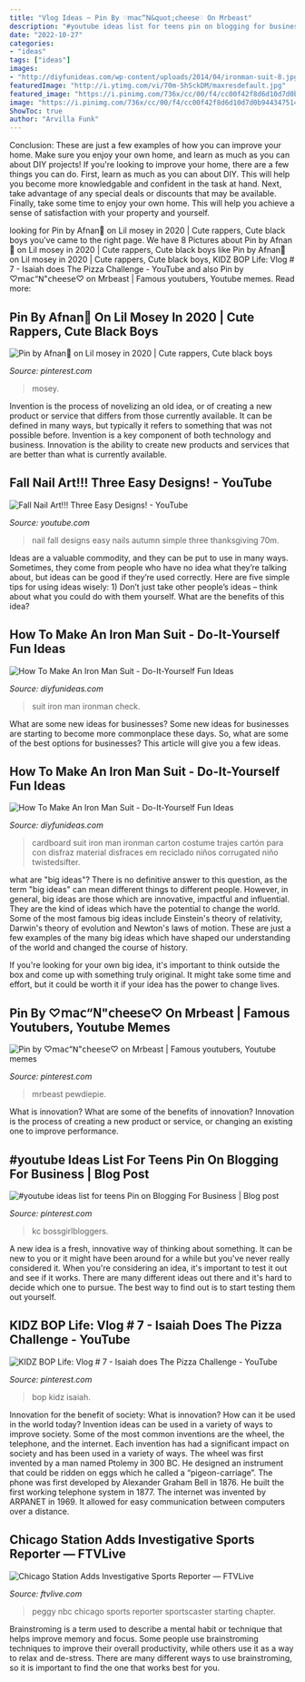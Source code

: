 ```yaml
---
title: "Vlog Ideas ~ Pin By ♡𝗆𝖺𝖼“𝖭&quot;𝖼𝗁𝖾𝖾𝗌𝖾♡ On Mrbeast"
description: "#youtube ideas list for teens pin on blogging for business"
date: "2022-10-27"
categories:
- "ideas"
tags: ["ideas"]
images:
- "http://diyfunideas.com/wp-content/uploads/2014/04/ironman-suit-8.jpg"
featuredImage: "http://i.ytimg.com/vi/70m-5hSckDM/maxresdefault.jpg"
featured_image: "https://i.pinimg.com/736x/cc/00/f4/cc00f42f8d6d10d7d0b94434751483d5.jpg"
image: "https://i.pinimg.com/736x/cc/00/f4/cc00f42f8d6d10d7d0b94434751483d5.jpg"
ShowToc: true
author: "Arvilla Funk"
---
```



Conclusion: These are just a few examples of how you can improve your home. Make sure you enjoy your own home, and learn as much as you can about DIY projects!
If you're looking to improve your home, there are a few things you can do. First, learn as much as you can about DIY. This will help you become more knowledgable and confident in the task at hand. Next, take advantage of any special deals or discounts that may be available. Finally, take some time to enjoy your own home. This will help you achieve a sense of satisfaction with your property and yourself.

	

		
looking for Pin by Afnan🌻 on Lil mosey in 2020 | Cute rappers, Cute black boys you've came to the right page. We have 8 Pictures about Pin by Afnan🌻 on Lil mosey in 2020 | Cute rappers, Cute black boys like Pin by Afnan🌻 on Lil mosey in 2020 | Cute rappers, Cute black boys, KIDZ BOP Life: Vlog # 7 - Isaiah does The Pizza Challenge - YouTube and also Pin by ♡𝗆𝖺𝖼“𝖭&quot;𝖼𝗁𝖾𝖾𝗌𝖾♡ on Mrbeast | Famous youtubers, Youtube memes. Read more:
		
    
## Pin By Afnan🌻 On Lil Mosey In 2020 | Cute Rappers, Cute Black Boys

<img loading=lazy src="https://i.pinimg.com/736x/f6/65/ff/f665ff8f3a4b18ca0d8c97d797ff2244.jpg" onerror="this.onerror=null;this.src='https://tse4.mm.bing.net/th?id=OIP.KHNTvxu8XDIa8F9P52dCswHaO0&amp;pid=15.1';" alt="Pin by Afnan🌻 on Lil mosey in 2020 | Cute rappers, Cute black boys">

_Source: pinterest.com_

>mosey. 

	

Invention is the process of novelizing an old idea, or of creating a new product or service that differs from those currently available. It can be defined in many ways, but typically it refers to something that was not possible before. Invention is a key component of both technology and business. Innovation is the ability to create new products and services that are better than what is currently available.

    
## Fall Nail Art!!! Three Easy Designs! - YouTube

<img loading=lazy src="http://i.ytimg.com/vi/70m-5hSckDM/maxresdefault.jpg" onerror="this.onerror=null;this.src='https://tse2.mm.bing.net/th?id=OIP.XV9gb0svyhTnokN3jLb9fQHaEK&amp;pid=15.1';" alt="Fall Nail Art!!! Three Easy Designs! - YouTube">

_Source: youtube.com_

>nail fall designs easy nails autumn simple three thanksgiving 70m. 

	

Ideas are a valuable commodity, and they can be put to use in many ways. Sometimes, they come from people who have no idea what they’re talking about, but ideas can be good if they’re used correctly. Here are five simple tips for using ideas wisely: 1) Don’t just take other people’s ideas – think about what you could do with them yourself. What are the benefits of this idea?

    
## How To Make An Iron Man Suit - Do-It-Yourself Fun Ideas

<img loading=lazy src="https://diyfunideas.com/wp-content/uploads/2014/04/ironman-suit-14.jpg" onerror="this.onerror=null;this.src='https://tse3.mm.bing.net/th?id=OIP.zOiCGu14UjXW4_DEeTr2qQHaNK&amp;pid=15.1';" alt="How To Make An Iron Man Suit - Do-It-Yourself Fun Ideas">

_Source: diyfunideas.com_

>suit iron man ironman check. 

	

What are some new ideas for businesses?
Some new ideas for businesses are starting to become more commonplace these days.  So, what are some of the best options for businesses? This article will give you a few ideas.

    
## How To Make An Iron Man Suit - Do-It-Yourself Fun Ideas

<img loading=lazy src="http://diyfunideas.com/wp-content/uploads/2014/04/ironman-suit-8.jpg" onerror="this.onerror=null;this.src='https://tse1.mm.bing.net/th?id=OIP.kas-SiMLtQdW5FEumRZOIAHaNK&amp;pid=15.1';" alt="How To Make An Iron Man Suit - Do-It-Yourself Fun Ideas">

_Source: diyfunideas.com_

>cardboard suit iron man ironman carton costume trajes cartón para con disfraz material disfraces em reciclado niños corrugated niño twistedsifter. 

	

what are "big ideas"?
There is no definitive answer to this question, as the term "big ideas" can mean different things to different people. However, in general, big ideas are those which are innovative, impactful and influential. They are the kind of ideas which have the potential to change the world.
Some of the most famous big ideas include Einstein's theory of relativity, Darwin's theory of evolution and Newton's laws of motion. These are just a few examples of the many big ideas which have shaped our understanding of the world and changed the course of history.

If you're looking for your own big idea, it's important to think outside the box and come up with something truly original. It might take some time and effort, but it could be worth it if your idea has the power to change lives.

    
## Pin By ♡𝗆𝖺𝖼“𝖭&quot;𝖼𝗁𝖾𝖾𝗌𝖾♡ On Mrbeast | Famous Youtubers, Youtube Memes

<img loading=lazy src="https://i.pinimg.com/736x/eb/ea/0e/ebea0e495a9fca5bea5098ce6023bd14.jpg" onerror="this.onerror=null;this.src='https://tse4.mm.bing.net/th?id=OIP.B0Jyh56MSPuyQy7Ux9fHJwHaJM&amp;pid=15.1';" alt="Pin by ♡𝗆𝖺𝖼“𝖭&quot;𝖼𝗁𝖾𝖾𝗌𝖾♡ on Mrbeast | Famous youtubers, Youtube memes">

_Source: pinterest.com_

>mrbeast pewdiepie. 

	

What is innovation? What are some of the benefits of innovation?
Innovation is the process of creating a new product or service, or changing an existing one to improve performance.

    
## #youtube Ideas List For Teens Pin On Blogging For Business | Blog Post

<img loading=lazy src="https://i.pinimg.com/736x/cc/00/f4/cc00f42f8d6d10d7d0b94434751483d5.jpg" onerror="this.onerror=null;this.src='https://tse2.mm.bing.net/th?id=OIP.rMX84z4k3d1k888bNOPwNwHaO0&amp;pid=15.1';" alt="#youtube ideas list for teens Pin on Blogging For Business | Blog post">

_Source: pinterest.com_

>kc bossgirlbloggers. 

	

A new idea is a fresh, innovative way of thinking about something. It can be new to you or it might have been around for a while but you've never really considered it. When you're considering an idea, it's important to test it out and see if it works. There are many different ideas out there and it's hard to decide which one to pursue. The best way to find out is to start testing them out yourself.

    
## KIDZ BOP Life: Vlog # 7 - Isaiah Does The Pizza Challenge - YouTube

<img loading=lazy src="https://i.pinimg.com/736x/26/43/02/26430295a4b98714f3f9be68c755803a.jpg" onerror="this.onerror=null;this.src='https://tse2.mm.bing.net/th?id=OIP.U0Mqa3w-ZJg_MoT4bY6vzgHaFj&amp;pid=15.1';" alt="KIDZ BOP Life: Vlog # 7 - Isaiah does The Pizza Challenge - YouTube">

_Source: pinterest.com_

>bop kidz isaiah. 

	

Innovation for the benefit of society: What is innovation? How can it be used in the world today?
Invention ideas can be used in a variety of ways to improve society. Some of the most common inventions are the wheel, the telephone, and the internet. Each invention has had a significant impact on society and has been used in a variety of ways. The wheel was first invented by a man named Ptolemy in 300 BC. He designed an instrument that could be ridden on eggs which he called a “pigeon-carriage”. The phone was first developed by Alexander Graham Bell in 1876. He built the first working telephone system in 1877. The internet was invented by ARPANET in 1969. It allowed for easy communication between computers over a distance.

    
## Chicago Station Adds Investigative Sports Reporter — FTVLive

<img loading=lazy src="http://static1.squarespace.com/static/5048e660e4b0bd178ab35a57/50f1c974e4b07e77c465685a/57bc359229687fe2a56632e2/1471953792428/Peggy-Kusinski.jpg?format=1000w" onerror="this.onerror=null;this.src='https://tse1.mm.bing.net/th?id=OIP._3mchnpV2l2NpGfZco5tEwHaIJ&amp;pid=15.1';" alt="Chicago Station Adds Investigative Sports Reporter — FTVLive">

_Source: ftvlive.com_

>peggy nbc chicago sports reporter sportscaster starting chapter. 

	

Brainstroming is a term used to describe a mental habit or technique that helps improve memory and focus. Some people use brainstroming techniques to improve their overall productivity, while others use it as a way to relax and de-stress. There are many different ways to use brainstroming, so it is important to find the one that works best for you.

